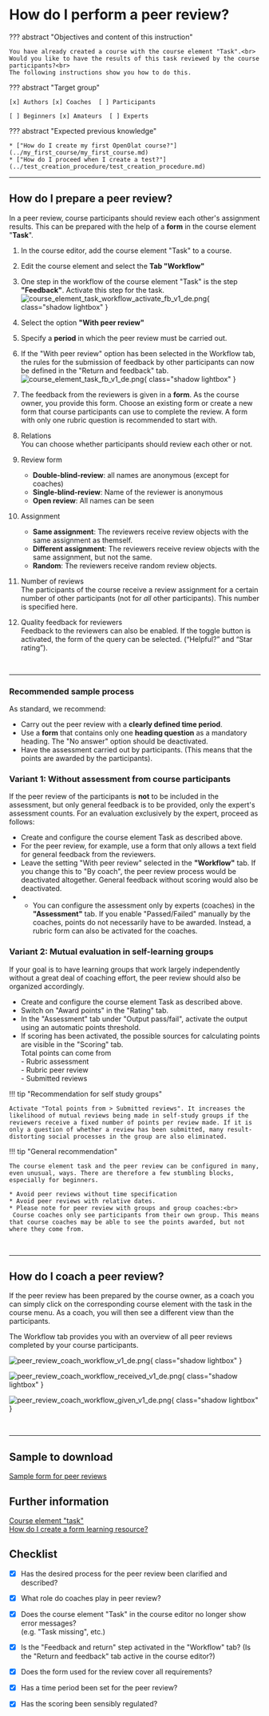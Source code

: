 # How do I perform a peer review?

??? abstract "Objectives and content of this instruction"

    You have already created a course with the course element "Task".<br>
    Would you like to have the results of this task reviewed by the course participants?<br>
    The following instructions show you how to do this.

??? abstract "Target group"

    [x] Authors [x] Coaches  [ ] Participants

    [ ] Beginners [x] Amateurs  [ ] Experts


??? abstract "Expected previous knowledge"

    * ["How do I create my first OpenOlat course?"](../my_first_course/my_first_course.md)
    * ["How do I proceed when I create a test?"](../test_creation_procedure/test_creation_procedure.md)


---

## How do I prepare a peer review?

In a peer review, course participants should review each other's assignment results. This can be prepared with the help of a **form** in the course element "**Task**".

1. In the course editor, add the course element "Task" to a course.

2. Edit the course element and select the **Tab "Workflow"**

3. One step in the workflow of the course element "Task" is the step **"Feedback"**. Activate this step for the task.
![course_element_task_workflow_activate_fb_v1_de.png](assets/course_element_task_workflow_activate_fb_v1_de.png){ class="shadow lightbox" }

4. Select the option **"With peer review"**

5. Specify a **period** in which the peer review must be carried out.

6. If the "With peer review" option has been selected in the Workflow tab, the rules for the submission of feedback by other participants can now be defined in the "Return and feedback" tab.
![course_element_task_fb_v1_de.png](assets/course_element_task_fb_v1_de.png){ class="shadow lightbox" }

7. The feedback from the reviewers is given in a **form**. As the course owner, you provide this form. Choose an existing form or create a new form that course participants can use to complete the review. A form with only one rubric question is recommended to start with.

8. Relations<br>
You can choose whether participants should review each other or not.

9. Review form<br>
    * **Double-blind-review**: all names are anonymous (except for coaches)
    * **Single-blind-review**: Name of the reviewer is anonymous
    * **Open review**: All names can be seen

10. Assignment<br>
    * **Same assignment**: The reviewers receive review objects with the same assignment as themself.
    * **Different assignment**: The reviewers receive review objects with the same assignment, but not the same.
    * **Random**: The reviewers receive random review objects.

11. Number of reviews<br>
The participants of the course receive a review assignment for a certain number of other participants (not for *all* other participants). This number is specified here.

12. Quality feedback for reviewers<br>
Feedback to the reviewers can also be enabled. If the toggle button is activated, the form of the query can be selected. (“Helpful?” and “Star rating”).

<br>

---

### Recommended sample process
As standard, we recommend:

- Carry out the peer review with a **clearly defined time period**.
- Use a **form** that contains only one **heading question** as a mandatory heading. The "No answer" option should be deactivated.
- Have the assessment carried out by participants. (This means that the points are awarded by the participants).

### Variant 1: Without assessment from course participants

If the peer review of the participants is **not** to be included in the assessment, but only general feedback is to be provided, only the expert's assessment counts. For an evaluation exclusively by the expert, proceed as follows:

* Create and configure the course element Task as described above.
* For the peer review, for example, use a form that only allows a text field for general feedback from the reviewers.
* Leave the setting "With peer review" selected in the **"Workflow"** tab. If you change this to "By coach", the peer review process would be deactivated altogether. General feedback without scoring would also be deactivated.
* * You can configure the assessment only by experts (coaches) in the **"Assessment"** tab. If you enable "Passed/Failed" manually by the coaches, points do not necessarily have to be awarded. Instead, a rubric form can also be activated for the coaches.

### Variant 2: Mutual evaluation in self-learning groups

If your goal is to have learning groups that work largely independently without a great deal of coaching effort, the peer review should also be organized accordingly.

* Create and configure the course element Task as described above.
* Switch on "Award points" in the "Rating" tab.
* In the "Assessment" tab under "Output pass/fail", activate the output using an automatic points threshold.
* If scoring has been activated, the possible sources for calculating points are visible in the "Scoring" tab.<br>
Total points can come from<br>
\- Rubric assessment<br>
\- Rubric peer review<br>
\- Submitted reviews

!!! tip "Recommendation for self study groups"

    Activate "Total points from > Submitted reviews". It increases the likelihood of mutual reviews being made in self-study groups if the reviewers receive a fixed number of points per review made. If it is only a question of whether a review has been submitted, many result-distorting social processes in the group are also eliminated.


!!! tip "General recommendation"

    The course element task and the peer review can be configured in many, even unusual, ways. There are therefore a few stumbling blocks, especially for beginners.

    * Avoid peer reviews without time specification
    * Avoid peer reviews with relative dates.
    * Please note for peer review with groups and group coaches:<br>
     Course coaches only see participants from their own group. This means that course coaches may be able to see the points awarded, but not where they come from.

<br>

---

## How do I coach a peer review?

If the peer review has been prepared by the course owner, as a coach you can simply click on the corresponding course element with the task in the course menu. As a coach, you will then see a different view than the participants.

The Workflow tab provides you with an overview of all peer reviews completed by your course participants.

![peer_review_coach_workflow_v1_de.png](assets/peer_review_coach_workflow_v1_de.png){ class="shadow lightbox" }

![peer_review_coach_workflow_received_v1_de.png](assets/peer_review_coach_workflow_received_v1_de.png){ class="shadow lightbox" }

![peer_review_coach_workflow_given_v1_de.png](assets/peer_review_coach_workflow_given_v1_de.png){ class="shadow lightbox" }


<br>

---

## Sample to download

[Sample form for peer reviews](assets/Musterformular_PeerReview.zip)

## Further information

[Course element "task"](../../manual_user/learningresources/Course_Element_Task.md)<br>
[How do I create a form learning resource?](../../manual_how-to/create_a_form/create_a_form.md)<br>



## Checklist

- [x] Has the desired process for the peer review been clarified and described?
- [x] What role do coaches play in peer review?
- [x] Does the course element "Task" in the course editor no longer show error messages?<br> (e.g. "Task missing", etc.)
- [x] Is the "Feedback and return" step activated in the "Workflow" tab? (Is the "Return and feedback" tab active in the course editor?)
- [x] Does the form used for the review cover all requirements?
- [x] Has a time period been set for the peer review?
- [x] Has the scoring been sensibly regulated?

